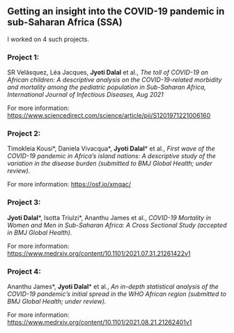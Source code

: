 ## Getting an insight into the COVID-19 pandemic in sub-Saharan Africa (SSA) ##

I worked on 4 such projects.

### Project 1: ###
SR Velásquez, Léa Jacques, **Jyoti Dalal** et al., *The toll of COVID-19 on African children: A descriptive analysis on the COVID-19-related morbidity and mortality among the pediatric population in Sub-Saharan Africa, International Journal of
Infectious Diseases, Aug 2021*

For more information: https://www.sciencedirect.com/science/article/pii/S1201971221006160

### Project 2: ###
Timokleia Kousi*, Daniela Vivacqua*, **Jyoti Dalal*** et al., *First wave of the COVID-19 pandemic in Africa’s island nations: A descriptive study of the variation in the disease burden (submitted to BMJ Global Health; under review).*

For more information: https://osf.io/xmqac/

### Project 3: ###
**Jyoti Dalal***, Isotta Triulzi*, Ananthu James et al., *COVID-19 Mortality in Women and Men in Sub-Saharan Africa: A Cross Sectional Study (accepted in BMJ Global Health).*

For more information: https://www.medrxiv.org/content/10.1101/2021.07.31.21261422v1

### Project 4: ###
Ananthu James*, **Jyoti Dalal*** et al., *An in-depth statistical analysis of the COVID-19 pandemic’s initial spread in the WHO
African region (submitted to BMJ Global Health; under review).*

For more information: https://www.medrxiv.org/content/10.1101/2021.08.21.21262401v1


